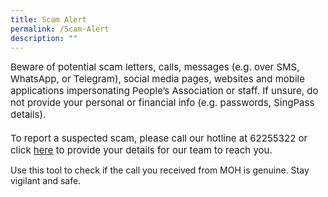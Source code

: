 ```yaml
---
title: Scam Alert
permalink: /Scam-Alert
description: ""
---
```

<div style="font-size:15px">Beware of potential scam letters, calls, messages (e.g. over SMS, WhatsApp, or Telegram), social media pages, websites and mobile applications impersonating People’s Association or staff. If unsure, do not provide your personal or financial info (e.g. passwords, SingPass details). <br><br>To report a suspected scam, please call our hotline at 62255322 or click <a href="https://form.gov.sg/#!/62e8e68d9b241b001207dbdf">here</a> to provide your details for our team to reach you.</div>


Use this tool to check if the call you received from MOH is genuine. Stay vigilant and safe.

